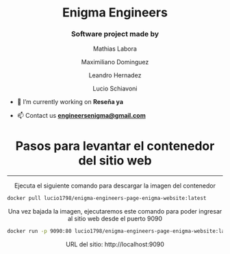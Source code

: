 <h1 align="center">Enigma Engineers</h1>
<h3 align="center">Software project made by</h3> <p align="center">Mathias Labora</p> <p align="center">Maximiliano Dominguez</p> <p align="center">Leandro Hernadez</p> <p align="center">Lucio Schiavoni </p>


- 🔭 I’m currently working on **Reseña ya**

- 📫 Contact us **engineersenigma@gmail.com**

 

<h1 align="center">Pasos para levantar el contenedor del sitio web</h1>
<hr>
<p align="center">Ejecuta el siguiente comando para descargar la imagen del contenedor</p>

```bash
docker pull lucio1798/enigma-engineers-page-enigma-website:latest
```

<p align="center">Una vez bajada la imagen, ejecutaremos este comando para poder ingresar al sitio web desde el puerto 9090</p>

```bash
docker run -p 9090:80 lucio1798/enigma-engineers-page-enigma-website:latest
```

<p align="center">URL del sitio: http://localhost:9090</p>



